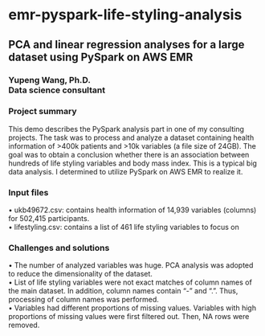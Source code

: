 # emr-pyspark-life-styling-analysis

<h2>PCA and linear regression analyses for a large dataset using PySpark on AWS EMR</h2>

<h3>Yupeng Wang, Ph.D.</br>
Data science consultant</h3>

<h3>Project summary</h3>

This demo describes the PySpark analysis part in one of my consulting projects. The task was to process and analyze a dataset containing health information of >400k patients and >10k variables (a file size of 24GB). The goal was to obtain a conclusion whether there is an association between hundreds of life styling variables and body mass index. This is a typical big data analysis. I determined to utilize PySpark on AWS EMR to realize it.

<h3>Input files</h3>

•	ukb49672.csv: contains health information of 14,939 variables (columns) for 502,415 participants. </br>
•	lifestyling.csv: contains a list of 461 life styling variables to focus on

<h3>Challenges and solutions</h3>
•	The number of analyzed variables was huge. PCA analysis was adopted to reduce the dimensionality of the dataset. </br>
•	List of life styling variables were not exact matches of column names of the main dataset. In addition, column names contain “-” and “.”. Thus, processing of column names was performed. </br>
•	Variables had different proportions of missing values. Variables with high proportions of missing values were first filtered out. Then, NA rows were removed.
